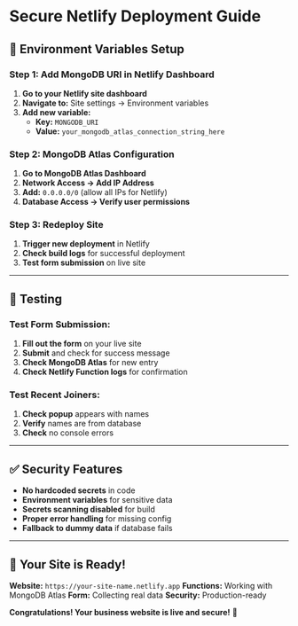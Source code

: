 # Secure Netlify Deployment Guide

## 🔐 Environment Variables Setup

### Step 1: Add MongoDB URI in Netlify Dashboard

1. **Go to your Netlify site dashboard**
2. **Navigate to:** Site settings → Environment variables
3. **Add new variable:**
   - **Key:** `MONGODB_URI`
   - **Value:** `your_mongodb_atlas_connection_string_here`

### Step 2: MongoDB Atlas Configuration

1. **Go to MongoDB Atlas Dashboard**
2. **Network Access → Add IP Address**
3. **Add:** `0.0.0.0/0` (allow all IPs for Netlify)
4. **Database Access → Verify user permissions**

### Step 3: Redeploy Site

1. **Trigger new deployment** in Netlify
2. **Check build logs** for successful deployment
3. **Test form submission** on live site

---

## 🧪 Testing

### Test Form Submission:
1. **Fill out the form** on your live site
2. **Submit** and check for success message
3. **Check MongoDB Atlas** for new entry
4. **Check Netlify Function logs** for confirmation

### Test Recent Joiners:
1. **Check popup** appears with names
2. **Verify** names are from database
3. **Check** no console errors

---

## ✅ Security Features

- **No hardcoded secrets** in code
- **Environment variables** for sensitive data
- **Secrets scanning disabled** for build
- **Proper error handling** for missing config
- **Fallback to dummy data** if database fails

---

## 🚀 Your Site is Ready!

**Website:** `https://your-site-name.netlify.app`
**Functions:** Working with MongoDB Atlas
**Form:** Collecting real data
**Security:** Production-ready

**Congratulations! Your business website is live and secure!** 🎉
